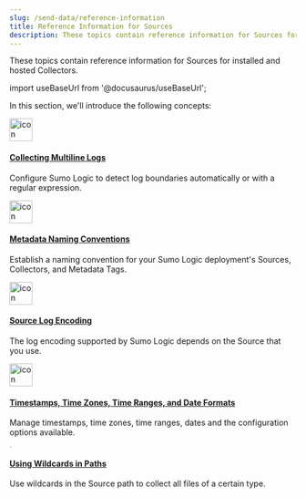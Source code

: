 ```yaml
---
slug: /send-data/reference-information
title: Reference Information for Sources
description: These topics contain reference information for Sources for installed and hosted Collectors.
---
```


These topics contain reference information for Sources for installed and hosted Collectors.

import useBaseUrl from '@docusaurus/useBaseUrl';

In this section, we'll introduce the following concepts:

<div className="box-wrapper" markdown="1">
<div className="box smallbox1 card">
  <div className="container">
  <a href="/docs/send-data/reference-information/collect-multiline-logs"><img src={useBaseUrl('img/icons/data-collection.png')} alt="icon" width="40"/><h4>Collecting Multiline Logs</h4></a>
  <p>Configure Sumo Logic to detect log boundaries automatically or with a regular expression.</p>
  </div>
</div>
<div className="box smallbox2 card">
  <div className="container">
  <a href="/docs/send-data/reference-information/metadata-naming-conventions"><img src={useBaseUrl('img/icons/data-collection.png')} alt="icon" width="40"/><h4>Metadata Naming Conventions</h4></a>
  <p>Establish a naming convention for your Sumo Logic deployment's Sources, Collectors, and Metadata Tags.</p>
  </div>
</div>
<div className="box smallbox3 card">
  <div className="container">
  <a href="/docs/send-data/reference-information/source-log-encoding"><img src={useBaseUrl('img/icons/data-collection.png')} alt="icon" width="40"/><h4>Source Log Encoding</h4></a>
  <p>The log encoding supported by Sumo Logic depends on the Source that you use.</p>
  </div>
</div>
<div className="box smallbox4 card">
  <div className="container">
  <a href="/docs/send-data/reference-information/time-reference"><img src={useBaseUrl('img/icons/data-collection.png')} alt="icon" width="40"/><h4>Timestamps, Time Zones, Time Ranges, and Date Formats</h4></a>
  <p>Manage timestamps, time zones, time ranges, dates and the configuration options available.</p>
  </div>
</div>
<div className="box smallbox5 card">
  <div className="container">
  <a href="/docs/send-data/reference-information/use-wildcards-paths"><img src={useBaseUrl('img/icons/data-collection.png')} alt="icon" width="4  0"/><h4>Using Wildcards in Paths</h4></a>
  <p>Use wildcards in the Source path to collect all files of a certain type.</p>
  </div>
</div>
</div>
